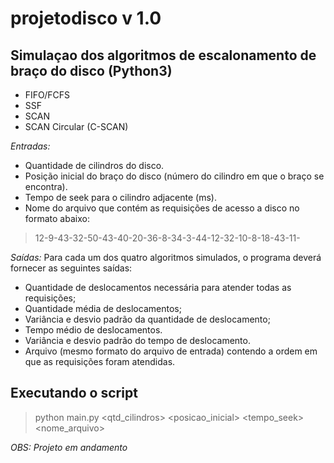 # projetodisco v 1.0 
## Simulaçao dos algoritmos de escalonamento de braço do disco (Python3)
* FIFO/FCFS
* SSF
* SCAN
* SCAN Circular (C-SCAN)

*Entradas:*
* Quantidade de cilindros do disco.
* Posição inicial do braço do disco (número do cilindro em que o braço se encontra).
* Tempo de seek para o cilindro adjacente (ms).
* Nome do arquivo que contém as requisições de acesso a disco no formato abaixo:
> 12-9-43-32-50-43-40-20-36-8-34-3-44-12-32-10-8-18-43-11-

*Saídas:*
Para cada um dos quatro algoritmos simulados, o programa deverá fornecer as seguintes saídas:
* Quantidade de deslocamentos necessária para atender todas as requisições;
* Quantidade média de deslocamentos;
* Variância e desvio padrão da quantidade de deslocamento;
* Tempo médio de deslocamentos.
* Variância e desvio padrão do tempo de deslocamento.
* Arquivo (mesmo formato do arquivo de entrada) contendo a ordem em que as requisições foram atendidas.

## Executando o script
> python main.py <qtd_cilindros> <posicao_inicial> <tempo_seek> <nome_arquivo>

*OBS: Projeto em andamento*
